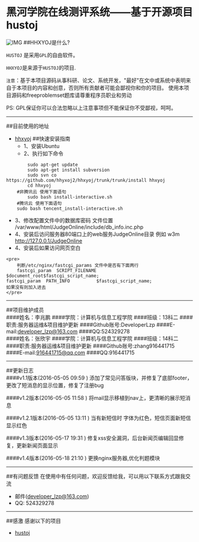 # 黑河学院在线测评系统——基于开源项目hustoj
![IMG](http://www.hhhxy.cn/images/logo2.png)
##HHXYOJ是什么?

`HUSTOJ` 是采用`GPL`的自由软件。

`HHXYOJ`是来源于`HUSTOJ`的项目.

`注意`：基于本项目源码从事科研、论文、系统开发，"最好"在文中或系统中表明来自于本项目的内容和创意，否则所有贡献者可能会鄙视你和你的项目。
使用本项目源码和freeproblemset题库请尊重程序员职业和劳动

PS: GPL保证你可以合法忽略以上注意事项但不能保证你不受鄙视，呵呵。

---

##目前使用的地址
* [hhxyoj](http://www.lzpweb.cn) 
##快速安装指南
   * 1、安装Ubuntu
   * 2、执行如下命令
```shell
        sudo apt-get update
        sudo apt-get install subversion
        sudo svn co https://github.com/hhyxoj2/hhxyoj/trunk/trunk/install hhxyoj
        cd hhxyoj
	#非腾讯云 使用下面语句
        sudo bash install-interactive.sh
	#腾讯云 使用下面语句
	sudo bash tencent_install-interactive.sh
```
   * 3、修改配置文件中的数据库密码
        文件位置 /var/www/html/JudgeOnline/include/db_info.inc.php 
   * 4、安装后访问服务器80端口上的web服务JudgeOnline目录
        例如 w3m http://127.0.0.1/JudgeOnline
   * 4、安装后如果访问网页空白
   
 	<pre>
        判断/etc/nginx/fastcgi_params 文件中是否有下面两行
       	fastcgi_param  SCRIPT_FILENAME    $document_root$fastcgi_script_name;
	fastcgi_param  PATH_INFO          $fastcgi_script_name;
	如果没有则加入进去
	</pre>
---

##项目维护成员
<br/>
####姓名：李兆鹏
####学院：计算机与信息工程学院
####班级：13科二
####职责:服务器运维&项目维护更新
####Github账号:DeveloperLzp
####E-mail:developer_lzp@163.com
####QQ:524329278
<br/>
####姓名：张欣宇
####学院：计算机与信息工程学院
####班级：14科二
####职责:服务器运维&项目维护更新
####Github账号:zhang916441715
####E-mail:916441715@qq.com
####QQ:916441715
<br/>

---


##更新日志
<br/>
####v1.1版本(2016-05-05 09:59 )
添加了常见问答版块，并修复了底部footer，更改了短消息的显示位置，修复了注册bug

####v1.2版本(2016-05-05 11:58 )
将mail显示移植到nav上，更清晰的展示短消息

####v1.2.1版本(2016-05-05 13:11 )
当有新短信时 字体为红色，短信页面新短信显示红色

####v1.3版本(2016-05-17 19:31 )
修复xss安全漏洞，后台新闻页编辑回显修复，更新新闻页面显示

####v1.4版本(2016-05-18 21:10 )
更换nginx服务器,优化判题模块

---
##有问题反馈
在使用中有任何问题，欢迎反馈给我，可以用以下联系方式跟我交流

* 邮件(developer_lzp@163.com)
* QQ: 524329278

---
##感激
感谢以下的项目

* [hustoj](https://github.com/zhblue/hustoj) 

